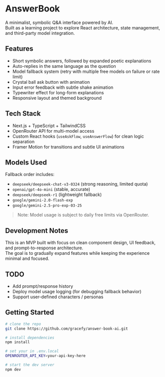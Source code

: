 # AnswerBook

A minimalist, symbolic Q&A interface powered by AI.  
Built as a learning project to explore React architecture, state management, and third-party model integration.

## Features

- Short symbolic answers, followed by expanded poetic explanations
- Auto-replies in the same language as the question
- Model fallback system (retry with multiple free models on failure or rate limit)
- Crystal ball ask button with animation
- Input error feedback with subtle shake animation
- Typewriter effect for long-form explanations
- Responsive layout and themed background

## Tech Stack

- Next.js + TypeScript + TailwindCSS
- OpenRouter API for multi-model access
- Custom React hooks (`useAskFlow`, `useAnswerFlow`) for clean logic separation
- Framer Motion for transitions and subtle UI animations

## Models Used

Fallback order includes:

- `deepseek/deepseek-chat-v3-0324` (strong reasoning, limited quota)
- `openai/gpt-4o-mini` (stable, accurate)
- `deepseek/deepseek-r1` (lightweight fallback)
- `google/gemini-2.0-flash-exp`
- `google/gemini-2.5-pro-exp-03-25`

> Note: Model usage is subject to daily free limits via OpenRouter.

## Development Notes

This is an MVP built with focus on clean component design, UI feedback, and prompt-to-response architecture.  
The goal is to gradually expand features while keeping the experience minimal and focused.

## TODO

- Add prompt/response history
- Deploy model usage logging (for debugging fallback behavior)
- Support user-defined characters / personas

## Getting Started

```bash
# clone the repo
git clone https://github.com/gracefy/answer-book-ai.git

# install dependencies
npm install

# set your in .env.local
OPENROUTER_API_KEY=your-api-key-here

# start the dev server
npm dev
```

